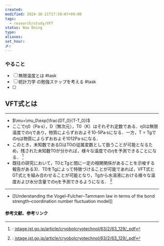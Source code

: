 ```yaml
---
created: 
modified: 2024-10-21T17:59:07+09:00
tags:
  - research/study/VFT
status: Now Doing
type: 
aliases: 
set_hour: 
〆: 
---
```

### やること
- [ ] 無限温度とは #task 
- [ ] 統計力学 の勉強ステップを考える #task 
- [ ] 
## VFT式とは
---
- $\mu=\mu_0\exp(\frac{DT_0}{T-T_0})$
- ここでη0（Pa·s），D（無次元），T0（K）はそれぞれ定数である．η0は無限温度でのηであり，物質によらずおおよそ10-5Pa·sになる．一方，T = Tgでのηは物質によらずおおよそ1012Pa·sになる．
- このとき，未知数であるDはT0の従属変数として扱うことが可能となるため，残された未知数T0が分かれば，様々な温度でのηを予測できることになる．  [^1]
- 既往の研究において，T0とTgと間に一定の相関関係があることを示唆する報告がある3)．T0をTgによって特徴づけることが可能であれば，VFT式とGT式とを組み合わせることが可能となり，Tgから水溶液における様々な温度および水分含量でのηを予測できるようになる． [^1]
---
- [[Understanding the Vogel–Fulcher–Tammann law in terms of the bond strength–coordination number fluctuation model]]

#### 参考文献、参考リンク
[^1]:: [jstage.jst.go.jp/article/cryobolcryotechnol/63/2/63\_129/\_pdf](https://www.jstage.jst.go.jp/article/cryobolcryotechnol/63/2/63_129/_pdf)

